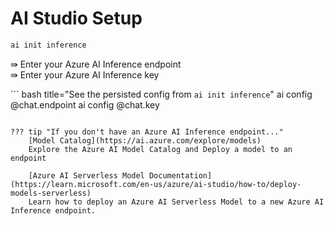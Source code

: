 # AI Studio Setup

``` bash title="Initialize Azure AI Inference Endpoint"
ai init inference
```

⇛ Enter your Azure AI Inference endpoint  
⇛ Enter your Azure AI Inference key  

``` bash title="See the persisted config from `ai init inference`"
ai config @chat.endpoint
ai config @chat.key
```

??? tip "If you don't have an Azure AI Inference endpoint..."
    [Model Catalog](https://ai.azure.com/explore/models)  
    Explore the Azure AI Model Catalog and Deploy a model to an endpoint

    [Azure AI Serverless Model Documentation](https://learn.microsoft.com/en-us/azure/ai-studio/how-to/deploy-models-serverless)  
    Learn how to deploy an Azure AI Serverless Model to a new Azure AI Inference endpoint.

